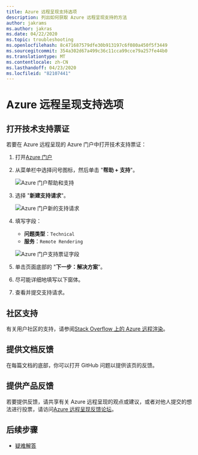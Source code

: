 ```yaml
---
title: Azure 远程呈现支持选项
description: 列出如何获取 Azure 远程呈现支持的方法
author: jakrams
ms.author: jakras
ms.date: 04/22/2020
ms.topic: troubleshooting
ms.openlocfilehash: 8c471687579dfe30b913197c6f080a450f5f3449
ms.sourcegitcommit: 354a302d67a499c36c11cca99cce79a257fe44b0
ms.translationtype: MT
ms.contentlocale: zh-CN
ms.lasthandoff: 04/23/2020
ms.locfileid: "82107441"
---
```

# <a name="azure-remote-rendering-support-options"></a>Azure 远程呈现支持选项

## <a name="open-a-tech-support-ticket"></a>打开技术支持票证

若要在 Azure 远程呈现的 Azure 门户中打开技术支持票证：

1. 打开[Azure 门户](https://ms.portal.azure.com)

1. 从菜单栏中选择问号图标，然后单击 "**帮助 + 支持**"。

    ![Azure 门户帮助和支持](media/portal-help.png)

1. 选择 "**新建支持请求**"。

    ![Azure 门户新的支持请求](media/portal-new-request.png)

1. 填写字段：

    * **问题类型**：`Technical`
    * **服务**：`Remote Rendering`

    ![Azure 门户支持票证字段](media/portal-request.png)

1. 单击页面底部的 "**下一步：解决方案**"。

1. 尽可能详细地填写以下窗体。

1. 查看并提交支持请求。

## <a name="community-support"></a>社区支持

有关用户社区的支持，请参阅[Stack Overflow 上的 Azure 远程渲染](https://stackoverflow.com/questions/tagged/azure-remote-rendering)。

## <a name="provide-documentation-feedback"></a>提供文档反馈

在每篇文档的底部，你可以打开 GitHub 问题以提供该页的反馈。

## <a name="provide-product-feedback"></a>提供产品反馈

若要提供反馈，请共享有关 Azure 远程呈现的观点或建议，或者对他人提交的想法进行投票，请访问[Azure 远程呈现反馈论坛](https://feedback.azure.com/forums/928696-azure-remote-rendering)。

## <a name="next-steps"></a>后续步骤

* [疑难解答](troubleshoot.md)
